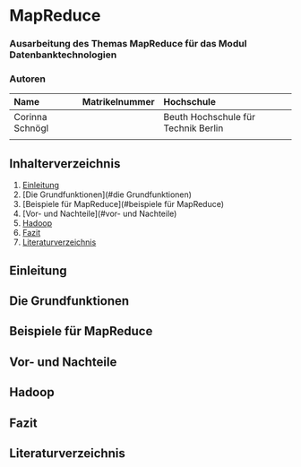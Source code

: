 # MapReduce

### Ausarbeitung des Themas MapReduce für das Modul Datenbanktechnologien

### Autoren

| Name               | Matrikelnummer | Hochschule |
| :----------------- | :------------- | :--------- |
| Corinna Schnögl     |          | Beuth Hochschule für Technik Berlin  |
|     |         |   |


## Inhalterverzeichnis
1. [Einleitung](#einleitung)
2. [Die Grundfunktionen](#die Grundfunktionen)
3. [Beispiele für MapReduce](#beispiele für MapReduce)
4. [Vor- und Nachteile](#vor- und Nachteile)
5. [Hadoop](#hadoop)
6. [Fazit](#fazit)
7. [Literaturverzeichnis](#literaturverzeichnis)


## Einleitung



## Die Grundfunktionen



## Beispiele für MapReduce

## Vor- und Nachteile

## Hadoop



## Fazit



## Literaturverzeichnis

